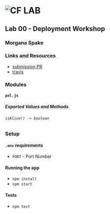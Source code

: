 ![CF](http://i.imgur.com/7v5ASc8.png) LAB  
=================================================  
  
## Lab 00 - Deployment Workshop  
  
### Morgana Spake  

### Links and Resources
* [submission PR](https://github.com/401-advanced-javascript-mspake/lab-00/pull/2)
* [travis](https://www.travis-ci.com/401-advanced-javascript-mspake/lab-00)  
  
### Modules  
#### `pol.js`  
##### Exported Values and Methods

###### `isAlive() -> boolean`  
  
### Setup
#### `.env` requirements
* `PORT` - Port Number

#### Running the app  
* `npm install`  
* `npm start`  
  
#### Tests
* `npm test`
